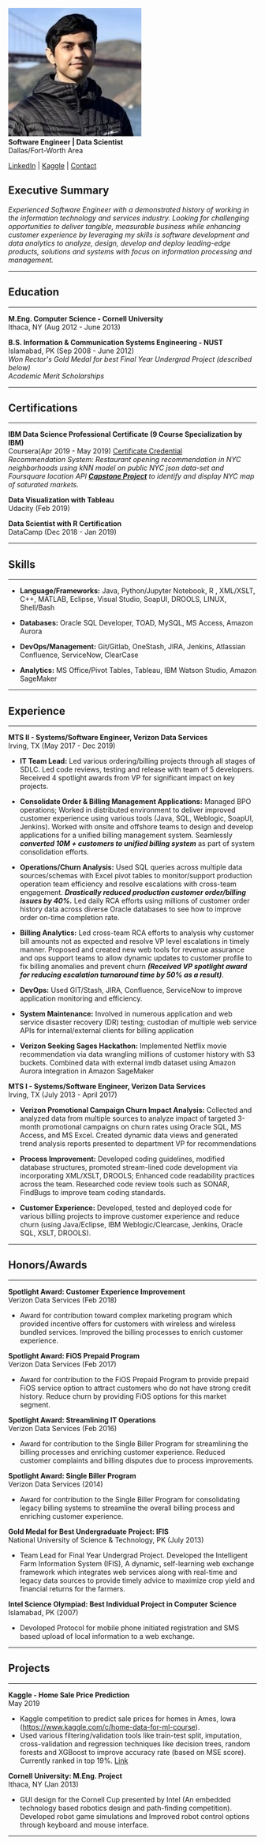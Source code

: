 ![profilepic](profilepic2.jpeg)  
**Software Engineer | Data Scientist**<br/>
Dallas/Fort-Worth Area

[LinkedIn](https://www.linkedin.com/in/raheel-syed) | [Kaggle](https://www.kaggle.com/raheelsyed) | [Contact](mailto:raheelsyed2@gmail.com)

## Executive Summary

_Experienced Software Engineer with a demonstrated history of working in the information technology and services industry. Looking for challenging opportunities to deliver tangible, measurable business while enhancing customer experience by leveraging my skills is software development and data analytics to analyze, design, develop and deploy leading-edge products, solutions and systems with focus on information processing and management._

---
## Education
---

**M.Eng. Computer Science - Cornell University**<br/>
Ithaca, NY (Aug 2012 - June 2013)

**B.S. Information & Communication Systems Engineering - NUST**<br/>
Islamabad, PK (Sep 2008 - June 2012)<br/>
  _Won Rector's Gold Medal for best Final Year Undergrad Project (described below)_<br/>
  _Academic Merit Scholarships_

---
## Certifications
---

**IBM Data Science Professional Certificate (9 Course Specialization by IBM)**<br/>
Coursera(Apr 2019 - May 2019) [Certificate Credential](https://www.coursera.org/account/accomplishments/specialization/certificate/KHDP4QDNG77J)<br/>
_Recommendation System: Restaurant opening recommendation in NYC neighborhoods using kNN model on public NYC json data-set and Foursquare location API **[Capstone Project](https://github.com/rsyed1/Coursera_Capstone)** to identify and display NYC map of saturated markets._<br/>

**Data Visualization with Tableau**<br/>
Udacity (Feb 2019)

**Data Scientist with R Certification**<br/>
DataCamp (Dec 2018 - Jan 2019)

---
## Skills
---

- **Language/Frameworks:** Java, Python/Jupyter Notebook, R , XML/XSLT, C++, MATLAB, Eclipse, Visual
Studio, SoapUI, DROOLS, LINUX, Shell/Bash<br/>

- **Databases:** Oracle SQL Developer, TOAD, MySQL, MS Access, Amazon Aurora<br/>

- **DevOps/Management:** Git/Gitlab, OneStash, JIRA, Jenkins, Atlassian Confluence, ServiceNow, ClearCase<br/>

- **Analytics:** MS Office/Pivot Tables, Tableau, IBM Watson Studio, Amazon SageMaker

---
## Experience
---

**MTS II - Systems/Software Engineer, Verizon Data Services**<br/>
Irving, TX (May 2017 - Dec 2019)

- **IT Team Lead:** Led various ordering/billing projects through all stages of SDLC. Led code reviews, testing and
release with team of 5 developers. Received 4 spotlight awards from VP for significant impact on key projects.<br/>

- **Consolidate Order & Billing Management Applications:** Managed BPO operations; Worked in distributed
environment to deliver improved customer experience using various tools (Java, SQL, Weblogic, SoapUI,
Jenkins). Worked with onsite and offshore teams to design and develop applications for a unified billing
management system. Seamlessly _**converted 10M + customers to unified billing system**_ as part of system
consolidation efforts.<br/>

- **Operations/Churn Analysis:** Used SQL queries across multiple data sources/schemas with Excel pivot tables to monitor/support production operation team efficiency and resolve escalations with cross-team engagement. _**Drastically reduced production customer order/billing issues by 40%.**_ Led daily RCA efforts using millions of customer order history data across diverse Oracle databases to see how to improve order on-time completion rate.<br/>

- **Billing Analytics:** Led cross-team RCA efforts to analysis why customer bill amounts not as expected and resolve VP level escalations in timely manner. Proposed and created new web tools for revenue assurance and ops support teams to allow dynamic updates to customer profile to fix billing anomalies and prevent churn _**(Received VP spotlight award for reducing escalation turnaround time by 50% as a result)**_.<br/>

- **DevOps:** Used GIT/Stash, JIRA, Confluence, ServiceNow to improve application monitoring and efficiency.<br/>

- **System Maintenance:** Involved in numerous application and web service disaster recovery (DR) testing;
custodian of multiple web service APIs for internal/external clients for billing application<br/>

- **Verizon Seeking Sages Hackathon:** Implemented Netflix movie recommendation via data wrangling millions
of customer history with S3 buckets. Combined data with external imdb dataset using Amazon Aurora
integration in Amazon SageMaker

**MTS I - Systems/Software Engineer, Verizon Data Services**<br/>
Irving, TX (July 2013 - April 2017)

- **Verizon Promotional Campaign Churn Impact Analysis:** Collected and analyzed data from multiple sources to analyze impact of targeted 3-month promotional campaigns on churn rates using Oracle SQL, MS Access, and MS Excel. Created dynamic data views and generated trend analysis reports presented to department VP for recommendations

- **Process Improvement:** Developed coding guidelines, modified database structures, promoted stream-lined
code development via incorporating XML/XSLT, DROOLS; Enhanced code readability practices across the
team. Researched code review tools such as SONAR, FindBugs to improve team coding standards.<br/>

- **Customer Experience:** Developed, tested and deployed code for various billing projects to improve customer
experience and reduce churn (using Java/Eclipse, IBM Weblogic/Clearcase, Jenkins, Oracle SQL, XSLT, DROOLS).<br/>

---
## Honors/Awards
---

**Spotlight Award: Customer Experience Improvement**<br/>
Verizon Data Services (Feb 2018)

- Award for contribution toward complex marketing program which provided incentive offers for customers with wireless and wireless bundled services. Improved the billing processes to enrich customer experience.

**Spotlight Award: FiOS Prepaid Program**<br/>
Verizon Data Services (Feb 2017)

- Award for contribution to the FiOS Prepaid Program to provide prepaid FiOS service option to attract customers who do not have strong credit history. Reduce churn by providing FiOS options for this market segment.

**Spotlight Award: Streamlining IT Operations**<br/>
Verizon Data Services (Feb 2016)

- Award for contribution to the Single Biller Program for streamlining the billing processes and enriching customer experience. Reduced customer complaints and billing disputes due to process improvements.

**Spotlight Award: Single Biller Program**<br/>
Verizon Data Services (2014)

- Award for contribution to the Single Biller Program for consolidating legacy billing systems to streamline the overall billing process and enriching customer experience.

**Gold Medal for Best Undergraduate Project: IFIS**<br/>
National University of Science & Technology, PK (July 2013)

- Team Lead for Final Year Undergrad Project. Developed the Intelligent Farm Information System (IFIS), A dynamic, self-learning web exchange framework which integrates web services along with real-time and legacy data sources to provide timely advice to maximize crop yield and financial returns for the farmers.

**Intel Science Olympiad: Best Individual Project in Computer Science**<br/>
Islamabad, PK (2007)

- Devoloped Protocol for mobile phone initiated registration and SMS based upload of local information to a web exchange.

---
## Projects
---

**Kaggle - Home Sale Price Prediction**<br/>
May 2019
- Kaggle competition to predict sale prices for homes in Ames, Iowa (https://www.kaggle.com/c/home-data-for-ml-course).
- Used various filtering/validation tools like train-test split, imputation, cross-validation and regression techniques like decision trees, random forests and XGBoost to improve accuracy rate (based on MSE score). Currently ranked in top 19%. [Link](https://www.kaggle.com/raheelsyed)

**Cornell University: M.Eng. Project**<br/>
Ithaca, NY (Jan 2013)

- GUI design for the Cornell Cup presented by Intel (An embedded technology based robotics design and path-finding competition). Developed robot game simulations and Improved robot control options through keyboard and mouse interface.

---
